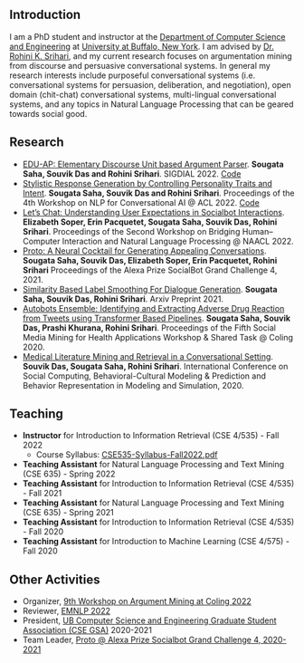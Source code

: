 ## Introduction

I am a PhD student and instructor at the [Department of Computer Science and Engineering](https://engineering.buffalo.edu/computer-science-engineering.html) at [University at Buffalo, New York](https://www.buffalo.edu/). I am advised by [Dr. Rohini K. Srihari](https://www.acsu.buffalo.edu/~rohini/), and my current research focuses on argumentation mining from discourse and persuasive conversational systems. In general my research interests include purposeful conversational systems (i.e. conversational systems for persuasion, deliberation, and negotiation), open domain (chit-chat) conversational systems, multi-lingual conversational systems, and any topics in Natural Language Processing that can be geared towards social good.

## Research
- [EDU-AP: Elementary Discourse Unit based Argument Parser](https://2022.sigdial.org/accepted-papers-list/). **Sougata Saha, Souvik Das and Rohini Srihari**. SIGDIAL 2022. [Code](https://sougata-ub.github.io/edu-ap/)
- [Stylistic Response Generation by Controlling Personality Traits and Intent](https://aclanthology.org/2022.nlp4convai-1.16/). **Sougata Saha, Souvik Das and Rohini Srihari**. Proceedings of the 4th Workshop on NLP for Conversational AI @ ACL 2022. [Code](https://sougata-ub.github.io/personality-response-generation/)
- [Let’s Chat: Understanding User Expectations in Socialbot Interactions](https://aclanthology.org/2022.hcinlp-1.5.pdf). **Elizabeth Soper, Erin Pacquetet, Sougata Saha, Souvik Das, Rohini Srihari**. Proceedings of the Second Workshop on Bridging Human–Computer Interaction and Natural Language Processing @ NAACL 2022.
- [Proto: A Neural Cocktail for Generating Appealing Conversations](https://arxiv.org/pdf/2109.02513.pdf). **Sougata Saha, Souvik Das, Elizabeth Soper, Erin Pacquetet, Rohini Srihari** Proceedings of the Alexa Prize SocialBot Grand Challenge 4, 2021.
- [Similarity Based Label Smoothing For Dialogue Generation](https://arxiv.org/pdf/2107.11481.pdf). **Sougata Saha, Souvik Das, Rohini Srihari**. Arxiv Preprint 2021.
- [Autobots Ensemble: Identifying and Extracting Adverse Drug Reaction from Tweets using Transformer Based Pipelines](https://aclanthology.org/2020.smm4h-1.16/). **Sougata Saha, Souvik Das, Prashi Khurana, Rohini Srihari**. Proceedings of the Fifth Social Media Mining for Health Applications Workshop & Shared Task @ Coling 2020.
- [Medical Literature Mining and Retrieval in a Conversational Setting](https://arxiv.org/pdf/2108.01436.pdf). **Souvik Das, Sougata Saha, Rohini Srihari**. International Conference on Social Computing, Behavioral-Cultural Modeling & Prediction and Behavior Representation in Modeling and Simulation, 2020.

## Teaching
- **Instructor** for Introduction to Information Retrieval (CSE 4/535) - Fall 2022
  - Course Syllabus: [CSE535-Syllabus-Fall2022.pdf](https://github.com/sougata-ub/sougata-ub.github.io/files/9240948/CSE535-Syllabus-Fall2022.pdf)
- **Teaching Assistant** for Natural Language Processing and Text Mining (CSE 635) - Spring 2022
- **Teaching Assistant** for Introduction to Information Retrieval (CSE 4/535) - Fall 2021
- **Teaching Assistant** for Natural Language Processing and Text Mining (CSE 635) - Spring 2021
- **Teaching Assistant** for Introduction to Information Retrieval (CSE 4/535) - Fall 2020
- **Teaching Assistant** for Introduction to Machine Learning (CSE 4/575) - Fall 2020

## Other Activities
- Organizer, [9th Workshop on Argument Mining at Coling 2022](https://argmining-org.github.io/2022/)
- Reviewer, [EMNLP 2022](https://2022.emnlp.org/)
- President, [UB Computer Science and Engineering Graduate Student Association (CSE GSA)](https://engineering.buffalo.edu/computer-science-engineering/people/professional-and-student-organizations/computer-science-and-engineering-graduate-student-association.html) 2020-2021
- Team Leader, [Proto @ Alexa Prize Socialbot Grand Challenge 4, 2020-2021](https://www.amazon.science/alexa-prize/teams/proto)

